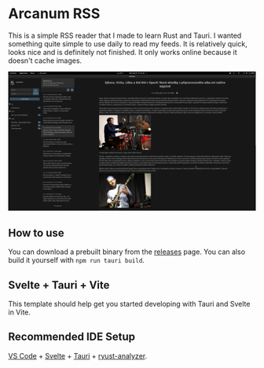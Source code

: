 # Arcanum RSS

This is a simple RSS reader that I made to learn Rust and Tauri. I wanted something quite simple to use daily to read my feeds.
It is relatively quick, looks nice and is definitely not finished. It only works online because it doesn't cache images.

![img](screen.png)

## How to use
You can download a prebuilt binary from the [releases](https://github.com/dhonus/arcanum/releases) page. 
You can also build it yourself with `npm run tauri build`.

## Svelte + Tauri + Vite
This template should help get you started developing with Tauri and Svelte in Vite.

## Recommended IDE Setup

[VS Code](https://code.visualstudio.com/) + [Svelte](https://marketplace.visualstudio.com/items?itemName=svelte.svelte-vscode) + [Tauri](https://marketplace.visualstudio.com/items?itemName=tauri-apps.tauri-vscode) + [ryust-analyzer](https://marketplace.visualstudio.com/items?itemName=rust-lang.rust-analyzer).